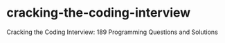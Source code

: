 # cracking-the-coding-interview
Cracking the Coding Interview: 189 Programming Questions and Solutions
